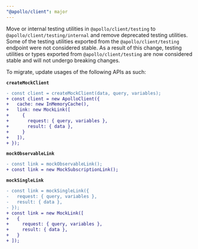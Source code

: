 ```yaml
---
"@apollo/client": major
---
```


Move or internal testing utilities in `@apollo/client/testing` to `@apollo/client/testing/internal` and remove deprecated testing utilities. Some of the testing utilities exported from the `@apollo/client/testing` endpoint were not considered stable. As a result of this change, testing utilities or types exported from `@apollo/client/testing` are now considered stable and will not undergo breaking changes.

To migrate, update usages of the following APIs as such:

**`createMockClient`**

```diff
- const client = createMockClient(data, query, variables);
+ const client = new ApolloClient({
+   cache: new InMemoryCache(),
+   link: new MockLink([
+     {
+       request: { query, variables },
+       result: { data },
+     }
+   ]),
+ });
```

**`mockObservableLink`**

```diff
- const link = mockObservableLink();
+ const link = new MockSubscriptionLink();
```

**`mockSingleLink`**

```diff
- const link = mockSingleLink({
-   request: { query, variables },
-   result: { data },
- });
+ const link = new MockLink([
+   {
+     request: { query, variables },
+     result: { data },
+   }
+ ]);
```
